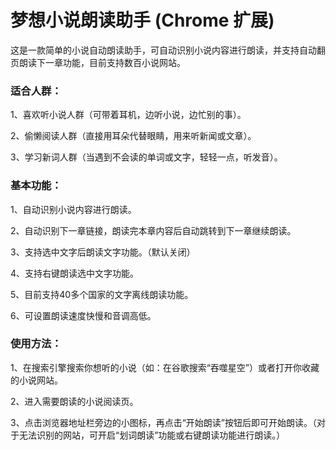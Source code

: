 # 梦想小说朗读助手 (Chrome 扩展)
这是一款简单的小说自动朗读助手，可自动识别小说内容进行朗读，并支持自动翻页朗读下一章功能，目前支持数百小说网站。

### 适合人群：
1、喜欢听小说人群（可带着耳机，边听小说，边忙别的事）。

2、偷懒阅读人群（直接用耳朵代替眼睛，用来听新闻或文章）。

3、学习新词人群（当遇到不会读的单词或文字，轻轻一点，听发音）。

### 基本功能：
1、自动识别小说内容进行朗读。

2、自动识别下一章链接，朗读完本章内容后自动跳转到下一章继续朗读。 

3、支持选中文字后朗读文字功能。（默认关闭）

4、支持右键朗读选中文字功能。

5、目前支持40多个国家的文字离线朗读功能。

6、可设置朗读速度快慢和音调高低。

### 使用方法：
1、在搜索引擎搜索你想听的小说（如：在谷歌搜索“吞噬星空”）或者打开你收藏的小说网站。

2、进入需要朗读的小说阅读页。

3、点击浏览器地址栏旁边的小图标，再点击“开始朗读”按钮后即可开始朗读。（对于无法识别的网站，可开启“划词朗读”功能或右键朗读功能进行朗读。）
